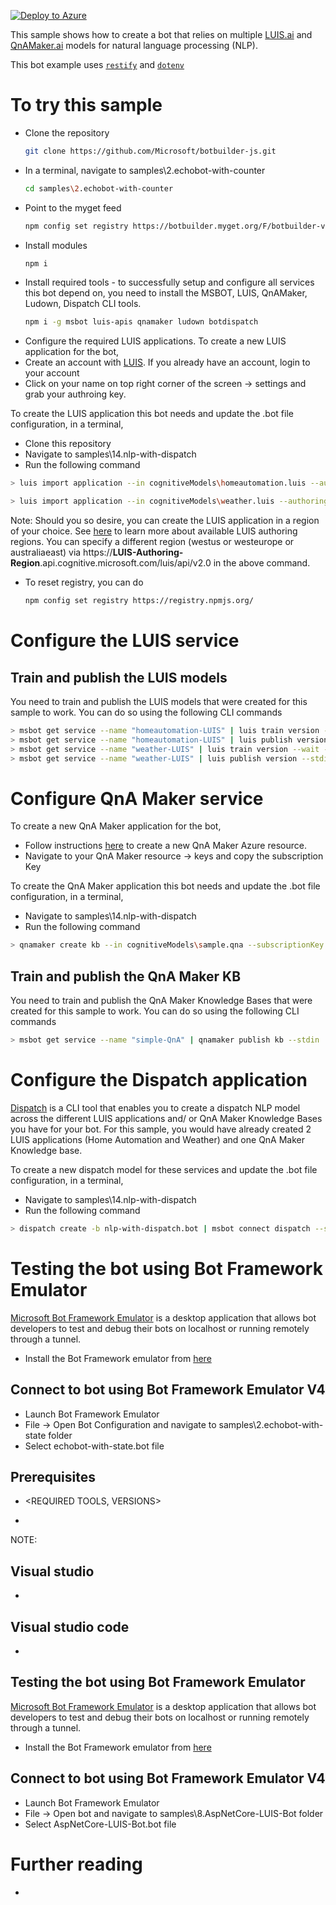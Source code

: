 [![Deploy to Azure](http://azuredeploy.net/deploybutton.png)](https://azuredeploy.net/)

This sample shows how to create a bot that relies on multiple [LUIS.ai](http://luis.ai) and [QnAMaker.ai](http://qnamaker.ai) models for natural language processing (NLP). 

This bot example uses [`restify`](https://www.npmjs.com/package/restify) and [`dotenv`](https://www.npmjs.com/package/dotenv)

# To try this sample
- Clone the repository
    ```bash
    git clone https://github.com/Microsoft/botbuilder-js.git
    ```
- In a terminal, navigate to samples\2.echobot-with-counter
    ```bash
    cd samples\2.echobot-with-counter
    ```
- Point to the myget feed 
    ```bash
    npm config set registry https://botbuilder.myget.org/F/botbuilder-v4-js-daily/npm/
    ```
- Install modules 
    ```bash
    npm i 
    ```
- Install required tools - to successfully setup and configure all services this bot depend on, you need to install the MSBOT, LUIS, QnAMaker, Ludown, Dispatch CLI tools. 
    ```bash
    npm i -g msbot luis-apis qnamaker ludown botdispatch
    ```
- Configure the required LUIS applications. To create a new LUIS application for the bot, 
- Create an account with [LUIS](https://luis.ai). If you already have an account, login to your account
- Click on your name on top right corner of the screen -> settings and grab your authroing key.

To create the LUIS application this bot needs and update the .bot file configuration, in a terminal, 
- Clone this repository
- Navigate to samples\14.nlp-with-dispatch
- Run the following command
```bash 
> luis import application --in cognitiveModels\homeautomation.luis --authoringKey <YOUR-LUIS-AUTHORING-KEY> --endpointBasePath https://westus.api.cognitive.microsoft.com/luis/api/v2.0 --msbot | msbot connect luis --stdin --name homeautomation-LUIS

> luis import application --in cognitiveModels\weather.luis --authoringKey <YOUR-LUIS-AUTHORING-KEY> --endpointBasePath https://westus.api.cognitive.microsoft.com/luis/api/v2.0 --msbot | msbot connect LUIS --stdin --name weather-LUIS
```

Note: Should you so desire, you can create the LUIS application in a region of your choice. See [here](https://docs.microsoft.com/en-us/azure/cognitive-services/LUIS/luis-reference-regions) to learn more about available LUIS authoring regions. You can specify a different region (westus or westeurope or australiaeast) via https://**LUIS-Authoring-Region**.api.cognitive.microsoft.com/luis/api/v2.0 in the above command.

- To reset registry, you can do
    ```bash
    npm config set registry https://registry.npmjs.org/
    ```

# Configure the LUIS service


## Train and publish the LUIS models 
You need to train and publish the LUIS models that were created for this sample to work. You can do so using the following CLI commands

```bash
> msbot get service --name "homeautomation-LUIS" | luis train version --wait --stdin
> msbot get service --name "homeautomation-LUIS" | luis publish version --stdin
> msbot get service --name "weather-LUIS" | luis train version --wait --stdin
> msbot get service --name "weather-LUIS" | luis publish version --stdin
```

# Configure QnA Maker service
To create a new QnA Maker application for the bot, 
- Follow instructions [here](https://docs.microsoft.com/en-us/azure/cognitive-services/qnamaker/how-to/set-up-qnamaker-service-azure) to create a new QnA Maker Azure resource.
- Navigate to your QnA Maker resource -> keys and copy the subscription Key

To create the QnA Maker application this bot needs and update the .bot file configuration, in a terminal, 
- Navigate to samples\14.nlp-with-dispatch
- Run the following command
```bash
> qnamaker create kb --in cognitiveModels\sample.qna --subscriptionKey <YOUR-QNA-SUBSCRIPTION-KEY> --msbot | msbot connect qna --stdin --name simple-QnA
```
## Train and publish the QnA Maker KB
You need to train and publish the QnA Maker Knowledge Bases that were created for this sample to work. You can do so using the following CLI commands

```bash
> msbot get service --name "simple-QnA" | qnamaker publish kb --stdin
```

# Configure the Dispatch application
[Dispatch](https://github.com/Microsoft/botbuilder-tools/tree/master/packages/Dispatch) is a CLI tool that enables you to create a dispatch NLP model across the different LUIS applications and/ or QnA Maker Knowledge Bases you have for your bot. For this sample, you would have already created 2 LUIS applications (Home Automation and Weather) and one QnA Maker Knowledge base. 

To create a new dispatch model for these services and update the .bot file configuration, in a terminal,
- Navigate to samples\14.nlp-with-dispatch
- Run the following command
```bash
> dispatch create -b nlp-with-dispatch.bot | msbot connect dispatch --stdin --name bot-dispatch
```
# Testing the bot using Bot Framework Emulator
[Microsoft Bot Framework Emulator](https://github.com/microsoft/botframework-emulator) is a desktop application that allows bot developers to test and debug their bots on localhost or running remotely through a tunnel.

- Install the Bot Framework emulator from [here](https://aka.ms/botframework-emulator)

## Connect to bot using Bot Framework Emulator **V4**
- Launch Bot Framework Emulator
- File -> Open Bot Configuration and navigate to samples\2.echobot-with-state folder
- Select echobot-with-state.bot file

## Prerequisites
-	<REQUIRED TOOLS, VERSIONS>


-	<STEPS TO GET SET UP WITH THE SAMPLE. E.g. RUN AN INCLUDED SCRIPT OR MANUALLY DO SOMETHING ETC>

NOTE: <ANY NOTES ABOUT THE PREREQUISITES OR ALTERNATE THINGS TO CONSIDER TO GET SET UP>

## Visual studio
-	<STEPS TO RUN THIS SAMPLE FROM VISUAL STUDIO>

## Visual studio code
-	<STEPS TO RUN THIS SAMPLE FROM VISUAL STUDIO CODE>

## Testing the bot using Bot Framework Emulator
[Microsoft Bot Framework Emulator](https://github.com/microsoft/botframework-emulator) is a desktop application that allows bot developers to test and debug their bots on localhost or running remotely through a tunnel.

- Install the Bot Framework emulator from [here](https://github.com/Microsoft/BotFramework-Emulator/releases)

## Connect to bot using Bot Framework Emulator **V4**
- Launch Bot Framework Emulator
- File -> Open bot and navigate to samples\8.AspNetCore-LUIS-Bot folder
- Select AspNetCore-LUIS-Bot.bot file

# Further reading
-	<LINKS TO ADDITIONAL READING>